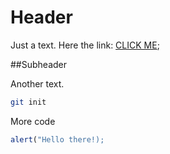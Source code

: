 # Header

Just a text. Here the link: [CLICK ME](https://mystat.itstep.org);

##Subheader

Another text.

```bash
git init
```

More code

```js
alert("Hello there!);
```
